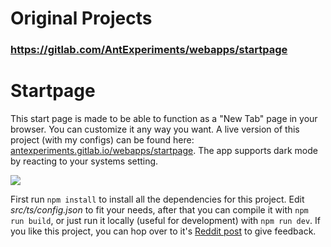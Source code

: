 # Original Projects 
### https://gitlab.com/AntExperiments/webapps/startpage

# Startpage

This start page is made to be able to function as a "New Tab" page in your browser. You can customize it any way you want. A live version of this project (with my configs) can be found here: [antexperiments.gitlab.io/webapps/startpage](https://antexperiments.gitlab.io/webapps/startpage/). The app supports dark mode by reacting to your systems setting.

![](https://cdn.ant.lgbt/img/startpage.png)

First run `npm install` to install all the dependencies for this project. Edit *src/ts/config.json* to fit your needs, after that you can compile it with `npm run build`, or just run it locally (useful for development) with `npm run dev`. If you like this project, you can hop over to it's [Reddit post](https://www.reddit.com/r/startpages/comments/nefjea/i_got_inspired_by_people_on_this_subreddit_and/) to give feedback.
